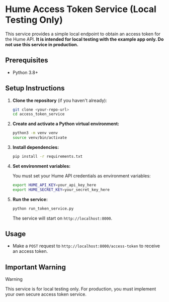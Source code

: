# Hume Access Token Service (Local Testing Only)

This service provides a simple local endpoint to obtain an access token for the Hume API. **It is intended for local testing with the example app only. Do not use this service in production.**

## Prerequisites
- Python 3.8+

## Setup Instructions

1. **Clone the repository** (if you haven't already):
   ```sh
   git clone <your-repo-url>
   cd access_token_service
   ```

2. **Create and activate a Python virtual environment:**
   ```sh
   python3 -m venv venv
   source venv/bin/activate
   ```

3. **Install dependencies:**
   ```sh
   pip install -r requirements.txt
   ```

4. **Set environment variables:**
   
   You must set your Hume API credentials as environment variables:
   ```sh
   export HUME_API_KEY=your_api_key_here
   export HUME_SECRET_KEY=your_secret_key_here
   ```

5. **Run the service:**
   ```sh
   python run_token_service.py
   ```
   The service will start on `http://localhost:8000`.

## Usage
- Make a `POST` request to `http://localhost:8000/access-token` to receive an access token.

## Important Warning
> [!WARNING]
> This service is for local testing only. For production, you must implement your own secure access token service. 